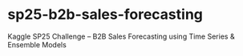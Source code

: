 # sp25-b2b-sales-forecasting
Kaggle SP25 Challenge – B2B Sales Forecasting using Time Series &amp; Ensemble Models
